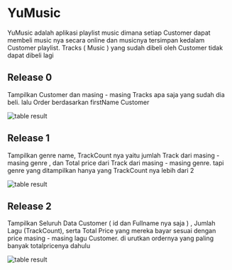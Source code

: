 # YuMusic

YuMusic adalah aplikasi playlist music dimana setiap Customer dapat membeli music nya secara online dan musicnya tersimpan kedalam Customer playlist. Tracks ( Music ) yang sudah dibeli oleh Customer tidak dapat dibeli lagi 

## Release 0
Tampilkan Customer dan masing - masing Tracks apa saja yang sudah dia beli.
lalu Order berdasarkan firstName Customer

![table result](https://image.ibb.co/miaAAL/table-yumusic-release-0.png)

## Release 1
Tampilkan genre name, TrackCount nya yaitu jumlah Track dari masing - masing genre , dan Total price dari Track dari masing - masing genre. tapi genre yang ditampilkan hanya yang TrackCount nya lebih dari 2 

![table result](https://image.ibb.co/eqbTx0/table-yumusic-release-1.png)

## Release 2
Tampilkan Seluruh Data Customer ( id dan Fullname nya saja ) , Jumlah Lagu (TrackCount), serta Total Price yang mereka bayar sesuai dengan price masing - masing lagu Customer. di urutkan ordernya yang paling banyak totalpricenya dahulu 

![table result](https://image.ibb.co/b97qAL/table-yumusic-release-2.png)

